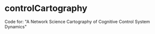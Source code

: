 # controlCartography
Code for: "A Network Science Cartography of Cognitive Control System Dynamics" 
